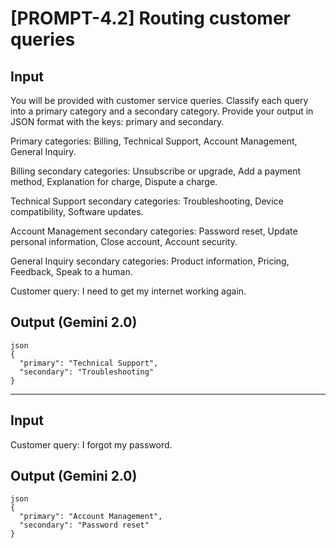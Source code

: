 # [PROMPT-4.2] Routing customer queries

## Input

You will be provided with customer service queries. Classify each query into a primary category and a secondary category. Provide your output in JSON format with the keys: primary and secondary.

Primary categories: Billing, Technical Support, Account Management, General Inquiry.

Billing secondary categories: Unsubscribe or upgrade, Add a payment method, Explanation for charge, Dispute a charge.

Technical Support secondary categories: Troubleshooting, Device compatibility, Software updates.

Account Management secondary categories: Password reset, Update personal information, Close account, Account security.

General Inquiry secondary categories: Product information, Pricing, Feedback, Speak to a human.

Customer query: I need to get my internet working again.

## Output (Gemini 2.0)

```
json
{
  "primary": "Technical Support",
  "secondary": "Troubleshooting"
}
```

---

## Input

Customer query: I forgot my password.

## Output (Gemini 2.0)

```
json
{
  "primary": "Account Management",
  "secondary": "Password reset"
}
```
